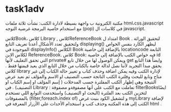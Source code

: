 # task1adv
مكتبة الكترونية ب واجهة بسيطة لادارة الكتب:
نشأت ثلاثة ملفات html،css،javascript
 مع استخدام خاصية البرمجة غرضية التوجه (pop)
في كلاسات ال javascript.

كلاسBook،
كلاس Library , كلاسReferenceBook امتداد ل Book لتحقيق الوراثة .
ولتحقيق تعدد الأشكال أعدنا تعريف التابع displaying()
ليظهر الكارد بنفس الخواص الموجودة في displayInfo() 
الكلاس Book
بالإضافة إلى خاصية locationcode
التابعة لكلاس الابن ReferenceBook.
كلاس Book:
فيه خواص الكتب بالإضافة إلى خاصية id التي تحقق التغليف لأنها private# ويمكن الوصول لها من خلال تابع get 
وايضاً هذا التابع يحقق مبدأ التجريد
لأننا نصل لدالة خاصة بالكتاب من خلال التابع الذي يعيد قيمتها 
فقط .
كلاس library 
لإدارة الكتب وفيه يمكن اضافة وحذف كتاب و تغيير حالة الكتاب إلى غير متاح وتابع للبحث وفلترة الكتب الناتجة حسب التصنيف او الاسم والمؤلف ثم نعيد عرض النتيجة وهي إظهار الكتب المفلترة حسب المدخلات ( إسم المؤلف او إسم الكتاب او التصنيف) .
في Library : 
تعاملت مع الكتب على أنها مصفوفةو مصفوفة filterBooksايضًا لتخزين الكتب بعد الفلترة (البحث او التصنيف) واستخدمت التوابع اللي تستخدم بالمصفوفات 
(filter,foreach،index of)
و لتشغيل الكود بنيت غرض myLibrary
لإضافة الكتب إلى هذه المكتبه وحذف كتب و استخدام الأحداث على الأزرار المعرفة في html .

